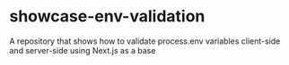 # showcase-env-validation

A repository that shows how to validate process.env variables client-side and server-side using Next.js as a base
